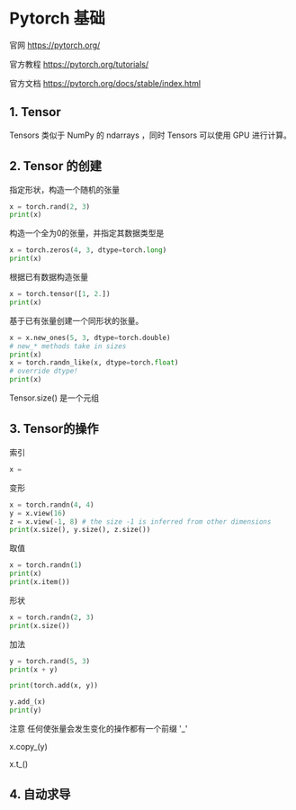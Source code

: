 # Pytorch 基础

官网 https://pytorch.org/

官方教程 https://pytorch.org/tutorials/

官方文档 https://pytorch.org/docs/stable/index.html



## 1. Tensor 

Tensors 类似于 NumPy 的 ndarrays ，同时 Tensors 可以使用 GPU 进行计算。

## 2. Tensor 的创建

指定形状，构造一个随机的张量


```python
x = torch.rand(2, 3)
print(x)
```


构造一个全为0的张量，并指定其数据类型是

```python
x = torch.zeros(4, 3, dtype=torch.long)
print(x)
```


根据已有数据构造张量

```python
x = torch.tensor([1, 2.])
print(x)
```


基于已有张量创建一个同形状的张量。

```python
x = x.new_ones(5, 3, dtype=torch.double)
# new_* methods take in sizes
print(x)
x = torch.randn_like(x, dtype=torch.float)
# override dtype!
print(x)
```



Tensor.size() 是一个元组



## 3. Tensor的操作



索引

```python
x = 
```




变形

```python
x = torch.randn(4, 4)
y = x.view(16)
z = x.view(-1, 8) # the size -1 is inferred from other dimensions
print(x.size(), y.size(), z.size())
```



取值

```python
x = torch.randn(1)
print(x)
print(x.item())
```



形状

```python
x = torch.randn(2, 3)
print(x.size())
```




加法

```python
y = torch.rand(5, 3)
print(x + y)
```



```python
print(torch.add(x, y))
```



```python
y.add_(x)
print(y)
```



注意 任何使张量会发生变化的操作都有一个前缀 '_'

x.copy_(y)

x.t_()



## 4. 自动求导



